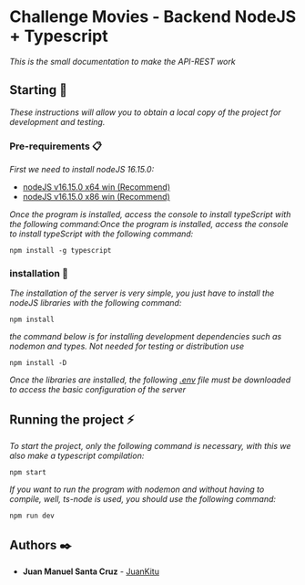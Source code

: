 # Challenge Movies - Backend NodeJS + Typescript

_This is the small documentation to make the API-REST work_

## Starting 🚀

_These instructions will allow you to obtain a local copy of the project for development and testing._

### Pre-requirements 📋

_First we need to install nodeJS 16.15.0:_

* [nodeJS v16.15.0 x64 win (Recommend)](https://nodejs.org/download/release/v16.15.0/node-v16.15.0-x64.msi)
* [nodeJS v16.15.0 x86 win (Recommend)](https://nodejs.org/download/release/v16.15.0/node-v16.15.0-x86.msi)

_Once the program is installed, access the console to install typeScript with the following command:Once the program is installed, access the console to install typeScript with the following command:_

```
npm install -g typescript
```

### installation 🔧

_The installation of the server is very simple, you just have to install the nodeJS libraries with the following command:_

```
npm install
```
_the command below is for installing development dependencies such as nodemon and types. Not needed for testing or distribution use_

```
npm install -D
```

_Once the libraries are installed, the following [.env]() file must be downloaded to access the basic configuration of the server_

## Running the project ⚡

_To start the project, only the following command is necessary, with this we also make a typescript compilation:_
```
npm start
```

_If you want to run the program with nodemon and without having to compile, well, ts-node is used, you should use the following command:_
```
npm run dev
```

## Authors ✒️

* **Juan Manuel Santa Cruz** - [JuanKitu](https://gitlab.com/JuanKitu)
